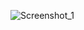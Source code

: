 ![Screenshot_1](https://github.com/batuhanataman/stageManagmentExercise/assets/162621177/6602db5e-dcb1-4bef-9e41-ece292c459f2)
